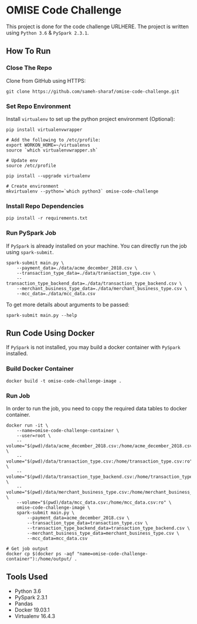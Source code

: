 # OMISE Code Challenge

This project is done for the code challenge URLHERE. The project is written using `Python 3.6` & `PySpark 2.3.1`.  

## How To Run

### Close The Repo

Clone from GitHub using HTTPS:

`git clone https://github.com/sameh-sharaf/omise-code-challenge.git`

### Set Repo Environment

Install `virtualenv` to set up the python project environment (Optional):

```
pip install virtualenvwrapper

# Add the following to /etc/profile:
export WORKON_HOME=~/virtualenvs
source `which virtualenvwrapper.sh`

# Update env
source /etc/profile

pip install --upgrade virtualenv

# Create environment
mkvirtualenv --python=`which python3` omise-code-challenge
```

### Install Repo Dependencies

`pip install -r requirements.txt`

### Run PySpark Job

If `PySpark` is already installed on your machine. You can directly run the job using `spark-submit`.

```
spark-submit main.py \
    --payment_data=./data/acme_december_2018.csv \
    --transaction_type_data=./data/transaction_type.csv \
    --transaction_type_backend_data=./data/transaction_type_backend.csv \
    --merchant_business_type_data=./data/merchant_business_type.csv \
    --mcc_data=./data/mcc_data.csv
```

To get more details about arguments to be passed:
```
spark-submit main.py --help
```

## Run Code Using Docker
If `PySpark` is not installed, you may build a docker container with `PySpark` installed.

### Build Docker Container
```
docker build -t omise-code-challenge-image .
```

### Run Job
In order to run the job, you need to copy the required data tables to docker container.
```
docker run -it \
    --name=omise-code-challenge-container \
    --user=root \
    --volume="$(pwd)/data/acme_december_2018.csv:/home/acme_december_2018.csv:ro" \
    --volume="$(pwd)/data/transaction_type.csv:/home/transaction_type.csv:ro" \
    --volume="$(pwd)/data/transaction_type_backend.csv:/home/transaction_type_backend.csv:ro" \
    --volume="$(pwd)/data/merchant_business_type.csv:/home/merchant_business_type.csv:ro" \
    --volume="$(pwd)/data/mcc_data.csv:/home/mcc_data.csv:ro" \
    omise-code-challenge-image \
    spark-submit main.py \
        --payment_data=acme_december_2018.csv \
        --transaction_type_data=transaction_type.csv \
        --transaction_type_backend_data=transaction_type_backend.csv \
        --merchant_business_type_data=merchant_business_type.csv \
        --mcc_data=mcc_data.csv

# Get job output
docker cp $(docker ps -aqf "name=omise-code-challenge-container"):/home/output/ .
```

## Tools Used
- Python 3.6
- PySpark 2.3.1
- Pandas
- Docker 19.03.1
- Virtualenv 16.4.3

